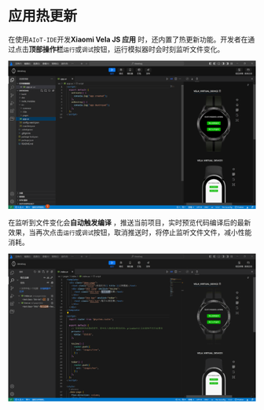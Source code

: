 <!-- 源地址: https://iot.mi.com/vela/quickapp/zh/tools/dev/build.html -->

# 应用热更新

在使用`AIoT-IDE`开发**Xiaomi Vela JS 应用** 时，还内置了热更新功能。开发者在通过点击**顶部操作栏**`运行`或`调试`按钮，运行模拟器时会时刻监听文件变化。

![alt text](../../images/ide-debugrun-1.png)

在监听到文件变化会**自动触发编译** ，推送当前项目，实时预览代码编译后的最新效果，当再次点击`运行`或`调试`按钮，取消推送时，将停止监听文件文件，减小性能消耗。

![alt text](../../images/ide-watch-1.gif)

